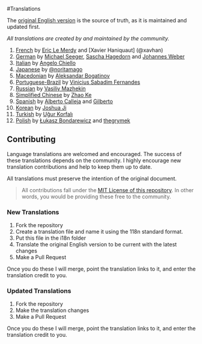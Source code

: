 #Translations

The [original English version](http://jpapa.me/ngstyles) is the source of truth, as it is maintained and updated first.

*All translations are created by and maintained by the community.*

  1. [French](fr-FR.md) by [Eric Le Merdy](https://github.com/ericlemerdy) and [Xavier Haniquaut] (@xavhan)
  1. [German](de-DE.md) by [Michael Seeger](https://github.com/miseeger), [Sascha Hagedorn](https://github.com/saesh) and [Johannes Weber](https://github.com/johannes-weber)
  1. [Italian](it-IT.md) by [Angelo Chiello](https://github.com/angelochiello)
  1. [Japanese](ja-JP.md) by [@noritamago](https://github.com/noritamago)
  1. [Macedonian](mk-MK.md) by [Aleksandar Bogatinov](https://github.com/Bogatinov)
  1. [Portuguese-Brazil](pt-BR.md) by [Vinicius Sabadim Fernandes](https://github.com/vinicius-sabadim)
  1. [Russian](ru-RU.md) by [Vasiliy Mazhekin](https://github.com/mazhekin)
  1. [Simplified Chinese](zh-CN.md) by [Zhao Ke](https://github.com/natee)
  1. [Spanish](es-ES.md) by [Alberto Calleja](https://github.com/AlbertoImpl) and [Gilberto](https://github.com/ingilniero)
  1. [Korean](ko-KR.md) by [Joshua Ji](https://github.com/zirho)
  1. [Turkish](tr-TR.md) by [Uğur Korfalı](https://github.com/kel-sakal-biyik)
  1. [Polish](pl-PL.md) by [Łukasz Bondarewicz](https://github.com/bondarewicz) and [thegrymek](https://github.com/thegrymek)

## Contributing
Language translations are welcomed and encouraged. The success of these translations depends on the community. I highly encourage new translation contributions and help to keep them up to date.

All translations must preserve the intention of the original document.

> All contributions fall under the [MIT License of this repository](https://github.com/johnpapa/angularjs-styleguide#license). In other words, you would be providing these free to the community.

### New Translations
1. Fork the repository
2. Create a translation file and name it using the 118n standard format.
3. Put this file in the i18n folder
4. Translate the original English version to be current with the latest changes
3. Make a Pull Request

Once you do these I will merge, point the translation links to it, and enter the translation credit to you.

### Updated Translations
1. Fork the repository
2. Make the translation changes
3. Make a Pull Request

Once you do these I will merge, point the translation links to it, and enter the translation credit to you.

